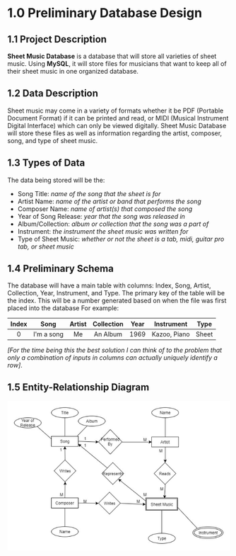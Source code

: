 # 1.0 Preliminary Database Design

## 1.1 Project Description
**Sheet Music Database** is a database that will store all varieties of sheet music. Using **MySQL**, it will store files for musicians that want to keep all of their sheet music in one organized database.

## 1.2 Data Description
Sheet music may come in a variety of formats whether it be PDF (Portable Document Format) if it can be printed and read, or MIDI (Musical Instrument Digital Interface) which can only be viewed digitally. Sheet Music Database  will store these files as well as information regarding the artist, composer, song, and type of sheet music.

## 1.3 Types of Data
The data being stored will be the:
+ Song Title: _name of the song that the sheet is for_
+ Artist Name: _name of the artist or band that performs the song_
+ Composer Name: _name of artist(s) that composed the song_
+ Year of Song Release: _year that the song was released in_
+ Album/Collection: _album or collection that the song was a part of_
+ Instrument: _the instrument the sheet music was written for_
+ Type of Sheet Music: _whether or not the sheet is a tab, midi, guitar pro tab, or sheet music_

## 1.4 Preliminary Schema
The database will have a main table with columns: Index, Song, Artist, Collection, Year, Instrument, and Type.
The primary key of the table will be the index. This will be a number generated based on when the file was first placed into the database For example:

| Index | Song | Artist | Collection | Year | Instrument | Type |
|:-----:|:----:|:------:|:----------:|:----:|:----------:|:----:|
| 0 | I'm a song | Me | An Album | 1969 | Kazoo, Piano| Sheet |
_[For the time being this the best solution I can think of to the problem that only a combination of inputs in columns can actually uniquely identify a row]_.


## 1.5 Entity-Relationship Diagram
![](erd.jpg)
